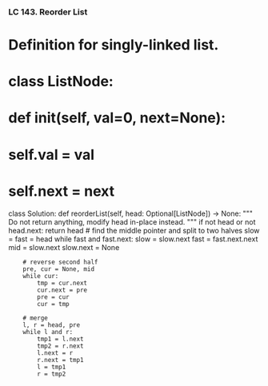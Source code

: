 ### LC 143. Reorder List
# Definition for singly-linked list.
# class ListNode:
#     def __init__(self, val=0, next=None):
#         self.val = val
#         self.next = next
class Solution:
    def reorderList(self, head: Optional[ListNode]) -> None:
        """
        Do not return anything, modify head in-place instead.
        """
        if not head or not head.next: return head
        # find the middle pointer and split to two halves
        slow = fast = head
        while fast and fast.next:
            slow = slow.next
            fast = fast.next.next
        mid = slow.next
        slow.next = None

        # reverse second half
        pre, cur = None, mid
        while cur:
            tmp = cur.next
            cur.next = pre
            pre = cur
            cur = tmp
        
        # merge
        l, r = head, pre
        while l and r:
            tmp1 = l.next
            tmp2 = r.next
            l.next = r
            r.next = tmp1
            l = tmp1
            r = tmp2
